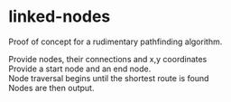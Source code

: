 # linked-nodes
Proof of concept for a rudimentary pathfinding algorithm.

Provide nodes, their connections and x,y coordinates<br>
Provide a start node and an end node.<br>
Node traversal begins until the shortest route is found<br>
Nodes are then output.<br>